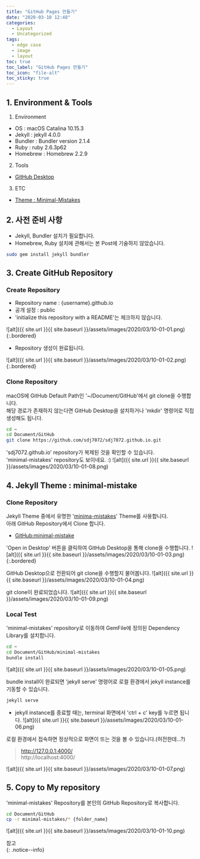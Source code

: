 ```yaml
---
title: "GitHub Pages 만들기"
date: "2020-03-10 12:48"
categories:
  - Layout
  - Uncategorized
tags:
  - edge case
  - image
  - layout
toc: true
toc_label: "GitHub Pages 만들기"
toc_icon: "file-alt"
toc_sticky: true
---
```

## 1. Environment & Tools
1. Environment
- OS : macOS Catalina 10.15.3
- Jekyll : jekyll 4.0.0
- Bundler : Bundler version 2.1.4
- Ruby : ruby 2.6.3p62
- Homebrew : Homebrew 2.2.9

2. Tools
- [GitHub Desktop](https://desktop.github.com)

3. ETC
- [Theme : Minimal-Mistakes](https://github.com/mmistakes/minimal-mistakes)


## 2. 사전 준비 사항
- Jekyll, Bundler 설치가 필요합니다.
- Homebrew, Ruby 설치에 관해서는 본 Post에 기술하지 않았습니다.

```bash
sudo gem install jekyll bundler
```


## 3. Create GitHub Repository
### Create Repository
- Repository name : {username}.github.io
- 공개 설정 : public
- 'initialize this repository with a README'는 체크하지 않습니다.

![alt]({{ site.url }}{{ site.baseurl }}/assets/images/2020/03/10-01-01.png){:.bordered}

- Repository 생성이 완료됩니다.  

![alt]({{ site.url }}{{ site.baseurl }}/assets/images/2020/03/10-01-02.png){:.bordered}


### Clone Repository
macOS에 GitHub Default Path인 '~/Document/GitHub'에서 git clone을 수행합니다.  
해당 경로가 존재하지 않는다면 GitHub Desktop을 설치하거나 'mkdir' 명령어로 직접 생성해도 됩니다.
```bash
cd ~
cd Document/GitHub
git clone https://github.com/sdj7072/sdj7072.github.io.git
```
'sdj7072.github.io' repository가 복제된 것을 확인할 수 있습니다.  
'minimal-mistakes' repository도 보이네요. :)
![alt]({{ site.url }}{{ site.baseurl }}/assets/images/2020/03/10-01-08.png)


## 4. Jekyll Theme : minimal-mistake
### Clone Repository
Jekyll Theme 중에서 유명한 '[minima-mistakes](https://mmistakes.github.io/minimal-mistakes/)' Theme를 사용합니다.  
아래 GitHub Repository에서 Clone 합니다.
* [GitHub:minimal-mistake](https://github.com/mmistakes/minimal-mistakes)

'Open in Desktop' 버튼을 클릭하여 GitHub Desktop을 통해 clone을 수행합니다.
![alt]({{ site.url }}{{ site.baseurl }}/assets/images/2020/03/10-01-03.png){:.bordered}

GitHub Desktop으로 전환되어 git clone을 수행할지 물어봅니다.
![alt]({{ site.url }}{{ site.baseurl }}/assets/images/2020/03/10-01-04.png)

git clone이 완료되었습니다.
![alt]({{ site.url }}{{ site.baseurl }}/assets/images/2020/03/10-01-09.png)

### Local Test
'minimal-mistakes' repository로 이동하여 GemFile에 정의된 Dependency Library를 설치합니다.
```bash
cd ~
cd Document/GitHub/minimal-mistakes
bundle install
```
![alt]({{ site.url }}{{ site.baseurl }}/assets/images/2020/03/10-01-05.png)

bundle install이 완료되면 'jekyll serve' 명령어로 로컬 환경에서 jekyll instance를 기동할 수 있습니다.
```bash
jekyll serve
```
- jekyll instance를 종료할 때는, terminal 화면에서 'ctrl + c' key를 누르면 됩니다.
![alt]({{ site.url }}{{ site.baseurl }}/assets/images/2020/03/10-01-06.png)

로컬 환경에서 접속하면 정상적으로 화면이 뜨는 것을 볼 수 있습니다.(허전한데...?)
> http://127.0.0.1:4000/  
> http://localhost:4000/

![alt]({{ site.url }}{{ site.baseurl }}/assets/images/2020/03/10-01-07.png)


## 5. Copy to My repository
'minimal-mistakes' Repository를 본인의 GitHub Repository로 복사합니다.  
```bash
cd Document/GitHub
cp -r minimal-mistakes/* {folder_name}
```
![alt]({{ site.url }}{{ site.baseurl }}/assets/images/2020/03/10-01-10.png)

<div>
참고

</div>{: .notice--info}
